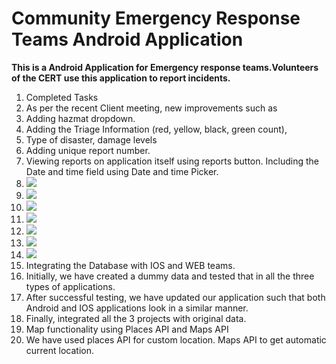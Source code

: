 # Community Emergency Response Teams Android Application
**This is a Android Application for Emergency response teams.Volunteers of the CERT use this application to report incidents.**
1. Completed Tasks
2.  As per the recent Client meeting, new improvements such as 
3.  Adding hazmat dropdown.
4.  Adding the Triage Information (red, yellow, black, green count),
5.  Type of disaster, damage levels
6.  Adding unique report number.
7.  Viewing reports on application itself using reports button. Including the Date and time field using Date and time Picker.
8.   ![](https://github.com/NVGSSAI/CERTAndroidApp/blob/main/Images/Screenshot_2022-04-15-20-32-08.png)
9.   ![](https://github.com/NVGSSAI/CERTAndroidApp/blob/main/Images/Screenshot_2022-04-15-20-33-53.png)
10.  ![](https://github.com/NVGSSAI/CERTAndroidApp/blob/main/Images/Screenshot_2022-04-15-20-34-04.png)
11.  ![](https://github.com/NVGSSAI/CERTAndroidApp/blob/main/Images/Screenshot_2022-04-15-20-34-09.png)
12.  ![](https://github.com/NVGSSAI/CERTAndroidApp/blob/main/Images/Screenshot_2022-04-15-20-34-25.png)
13.  ![](https://github.com/NVGSSAI/CERTAndroidApp/blob/main/Images/Screenshot_2022-04-15-20-34-49.png)
14.  ![](https://github.com/NVGSSAI/CERTAndroidApp/blob/main/Images/Screenshot_2022-04-15-20-35-09.png)
15. Integrating the Database with IOS and WEB teams.
16. Initially, we have created a dummy data and tested that in all the three types of applications.
17. After successful testing, we have updated our application such that both Android and IOS applications look in a similar manner.
18. Finally, integrated all the 3 projects with original data.
19. Map functionality using Places API and Maps API
20. We have used places API for custom location.  Maps API to get automatic current location.

